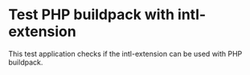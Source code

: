 # Test PHP buildpack with intl-extension

This test application checks if the intl-extension can be used with PHP buildpack.
